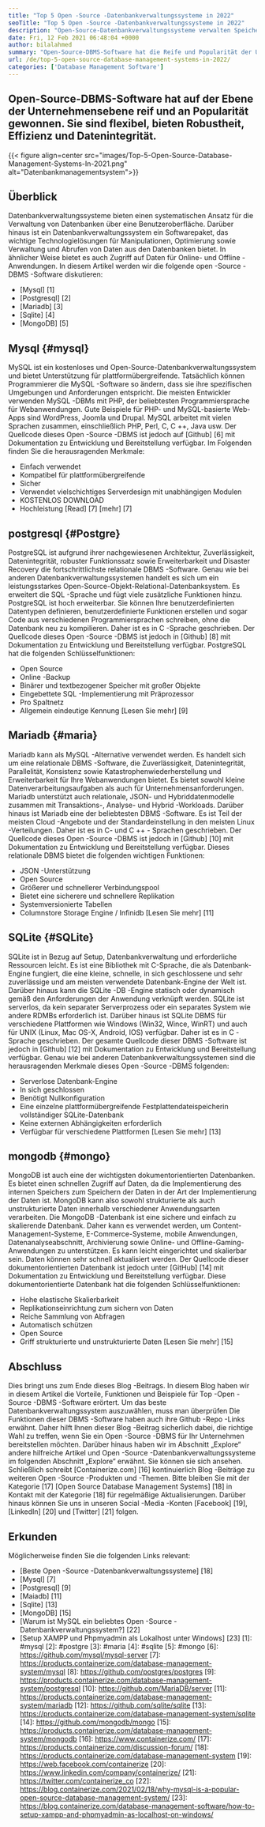 ```yaml
---
title: "Top 5 Open -Source -Datenbankverwaltungssysteme in 2022" 
seoTitle: "Top 5 Open -Source -Datenbankverwaltungssysteme in 2022" 
description: "Open-Source-Datenbankverwaltungssysteme verwalten Speicher und bieten sicheren und robusten Datenzugriff, eine logische Benutzeroberfläche, mit der Entwickler auf Daten zugreifen und diese ändern können." 
date: Fri, 12 Feb 2021 06:48:04 +0000
author: bilalahmed
summary: "Open-Source-DBMS-Software hat die Reife und Popularität der Unternehmensebene gewonnen. Sie sind flexibel, bieten Robustheit, Effizienz und Datenintegrität." 
url: /de/top-5-open-source-database-management-systems-in-2022/
categories: ['Database Management Software']
---
```


## Open-Source-DBMS-Software hat auf der Ebene der Unternehmensebene reif und an Popularität gewonnen. Sie sind flexibel, bieten Robustheit, Effizienz und Datenintegrität.

{{< figure align=center src="images/Top-5-Open-Source-Database-Management-Systems-In-2021.png" alt="Datenbankmanagementsystem">}}


## Überblick
Datenbankverwaltungssysteme bieten einen systematischen Ansatz für die Verwaltung von Datenbanken über eine Benutzeroberfläche. Darüber hinaus ist ein Datenbankverwaltungssystem ein Softwarepaket, das wichtige Technologielösungen für Manipulationen, Optimierung sowie Verwaltung und Abrufen von Daten aus den Datenbanken bietet. In ähnlicher Weise bietet es auch Zugriff auf Daten für Online- und Offline -Anwendungen. In diesem Artikel werden wir die folgende open -Source -DBMS -Software diskutieren:
  * [Mysql] [1]
  * [Postgresql] [2]
  * [Mariadb] [3]
  * [Sqlite] [4]
  * [MongoDB] [5]

## Mysql {#mysql}
MySQL ist ein kostenloses und Open-Source-Datenbankverwaltungssystem und bietet Unterstützung für plattformübergreifende. Tatsächlich können Programmierer die MySQL -Software so ändern, dass sie ihre spezifischen Umgebungen und Anforderungen entspricht. Die meisten Entwickler verwenden MySQL -DBMs mit PHP, der beliebtesten Programmiersprache für Webanwendungen. Gute Beispiele für PHP- und MySQL-basierte Web-Apps sind WordPress, Joomla und Drupal. MySQL arbeitet mit vielen Sprachen zusammen, einschließlich PHP, Perl, C, C ++, Java usw. Der Quellcode dieses Open -Source -DBMS ist jedoch auf [Github] [6] mit Dokumentation zu Entwicklung und Bereitstellung verfügbar.
Im Folgenden finden Sie die herausragenden Merkmale:
  * Einfach verwendet
  * Kompatibel für plattformübergreifende
  * Sicher
  * Verwendet vielschichtiges Serverdesign mit unabhängigen Modulen
  * KOSTENLOS DOWNLOAD
  * Hochleistung
[Read] [7] [mehr] [7]

## postgresql {#Postgre}
PostgreSQL ist aufgrund ihrer nachgewiesenen Architektur, Zuverlässigkeit, Datenintegrität, robuster Funktionssatz sowie Erweiterbarkeit und Disaster Recovery die fortschrittlichste relationale DBMS -Software. Genau wie bei anderen Datenbankverwaltungssystemen handelt es sich um ein leistungsstarkes Open-Source-Objekt-Relational-Datenbanksystem. Es erweitert die SQL -Sprache und fügt viele zusätzliche Funktionen hinzu. PostgreSQL ist hoch erweiterbar. Sie können Ihre benutzerdefinierten Datentypen definieren, benutzerdefinierte Funktionen erstellen und sogar Code aus verschiedenen Programmiersprachen schreiben, ohne die Datenbank neu zu kompilieren. Daher ist es in C -Sprache geschrieben. Der Quellcode dieses Open -Source -DBMS ist jedoch in [Github] [8] mit Dokumentation zu Entwicklung und Bereitstellung verfügbar.
PostgreSQL hat die folgenden Schlüsselfunktionen:
  * Open Source
  * Online -Backup
  * Binärer und textbezogener Speicher mit großer Objekte
  * Eingebettete SQL -Implementierung mit Präprozessor
  * Pro Spaltnetz
  * Allgemein eindeutige Kennung
[Lesen Sie mehr] [9]

## Mariadb {#maria}
Mariadb kann als MySQL -Alternative verwendet werden. Es handelt sich um eine relationale DBMS -Software, die Zuverlässigkeit, Datenintegrität, Parallelität, Konsistenz sowie Katastrophenwiederherstellung und Erweiterbarkeit für Ihre Webanwendungen bietet. Es bietet sowohl kleine Datenverarbeitungsaufgaben als auch für Unternehmensanforderungen. Mariadb unterstützt auch relationale, JSON- und Hybriddatenmodelle zusammen mit Transaktions-, Analyse- und Hybrid -Workloads. Darüber hinaus ist Mariadb eine der beliebtesten DBMS -Software. Es ist Teil der meisten Cloud -Angebote und der Standardeinstellung in den meisten Linux -Verteilungen. Daher ist es in C- und C ++ - Sprachen geschrieben. Der Quellcode dieses Open -Source -DBMS ist jedoch in [Github] [10] mit Dokumentation zu Entwicklung und Bereitstellung verfügbar.
Dieses relationale DBMS bietet die folgenden wichtigen Funktionen:
  * JSON -Unterstützung
  * Open Source
  * Größerer und schnellerer Verbindungspool
  * Bietet eine sicherere und schnellere Replikation
  * Systemversionierte Tabellen
  * Columnstore Storage Engine / Infinidb
[Lesen Sie mehr] [11]

## SQLite {#SQLite}
SQLite ist in Bezug auf Setup, Datenbankverwaltung und erforderliche Ressourcen leicht. Es ist eine Bibliothek mit C-Sprache, die als Datenbank-Engine fungiert, die eine kleine, schnelle, in sich geschlossene und sehr zuverlässige und am meisten verwendete Datenbank-Engine der Welt ist. Darüber hinaus kann die SQLite -DB -Engine statisch oder dynamisch gemäß den Anforderungen der Anwendung verknüpft werden. SQLite ist serverlos, da kein separater Serverprozess oder ein separates System wie andere RDMBs erforderlich ist. Darüber hinaus ist SQLite DBMS für verschiedene Plattformen wie Windows (Win32, Wince, WinRT) und auch für UNIX (Linux, Mac OS-X, Android, IOS) verfügbar. Daher ist es in C -Sprache geschrieben. Der gesamte Quellcode dieser DBMS -Software ist jedoch in [Github] [12] mit Dokumentation zu Entwicklung und Bereitstellung verfügbar.
Genau wie bei anderen Datenbankverwaltungssystemen sind die herausragenden Merkmale dieses Open -Source -DBMS folgenden:
  * Serverlose Datenbank-Engine
  * In sich geschlossen
  * Benötigt Nullkonfiguration
  * Eine einzelne plattformübergreifende Festplattendateispeicherin vollständiger SQLite-Datenbank
  * Keine externen Abhängigkeiten erforderlich
  * Verfügbar für verschiedene Plattformen
[Lesen Sie mehr] [13]

## mongodb {#mongo}
MongoDB ist auch eine der wichtigsten dokumentorientierten Datenbanken. Es bietet einen schnellen Zugriff auf Daten, da die Implementierung des internen Speichers zum Speichern der Daten in der Art der Implementierung der Daten ist. MongoDB kann also sowohl strukturierte als auch unstrukturierte Daten innerhalb verschiedener Anwendungsarten verarbeiten. Die MongoDB -Datenbank ist eine sichere und einfach zu skalierende Datenbank. Daher kann es verwendet werden, um Content-Management-Systeme, E-Commerce-Systeme, mobile Anwendungen, Datenanalyseabschnitt, Archivierung sowie Online- und Offline-Gaming-Anwendungen zu unterstützen. Es kann leicht eingerichtet und skalierbar sein. Daten können sehr schnell aktualisiert werden. Der Quellcode dieser dokumentorientierten Datenbank ist jedoch unter [GitHub] [14] mit Dokumentation zu Entwicklung und Bereitstellung verfügbar.
Diese dokumentorientierte Datenbank hat die folgenden Schlüsselfunktionen:
  * Hohe elastische Skalierbarkeit
  * Replikationseinrichtung zum sichern von Daten
  * Reiche Sammlung von Abfragen
  * Automatisch schützen
  * Open Source
  * Griff strukturierte und unstrukturierte Daten
[Lesen Sie mehr] [15]

## Abschluss
Dies bringt uns zum Ende dieses Blog -Beitrags. In diesem Blog haben wir in diesem Artikel die Vorteile, Funktionen und Beispiele für Top -Open -Source -DBMS -Software erörtert. Um das beste Datenbankverwaltungssystem auszuwählen, muss man überprüfen Die Funktionen dieser DBMS -Software haben auch ihre Github -Repo -Links erwähnt. Daher hilft Ihnen dieser Blog -Beitrag sicherlich dabei, die richtige Wahl zu treffen, wenn Sie ein Open -Source -DBMS für Ihr Unternehmen bereitstellen möchten. Darüber hinaus haben wir im Abschnitt „Explore“ andere hilfreiche Artikel und Open -Source -Datenbankverwaltungssysteme im folgenden Abschnitt „Explore“ erwähnt. Sie können sie sich ansehen.
Schließlich schreibt [Containerize.com] [16] kontinuierlich Blog -Beiträge zu weiteren Open -Source -Produkten und -Themen. Bitte bleiben Sie mit der Kategorie [17] [Open Source Database Management Systems] [18] in Kontakt mit der Kategorie [18] für regelmäßige Aktualisierungen. Darüber hinaus können Sie uns in unseren Social -Media -Konten [Facebook] [19], [LinkedIn] [20] und [Twitter] [21] folgen.

## Erkunden
Möglicherweise finden Sie die folgenden Links relevant:
  * [Beste Open -Source -Datenbankverwaltungssysteme] [18]
  * [Mysql] [7]
  * [Postgresql] [9]
  * [Maiadb] [11]
  * [Sqlite] [13]
  * [MongoDB] [15]
  * [Warum ist MySQL ein beliebtes Open -Source -Datenbankverwaltungssystem?] [22]
  * [Setup XAMPP und Phpmyadmin als Lokalhost unter Windows] [23]
[1]: #mysql
[2]: #postgre
[3]: #maria
[4]: #sqlite
[5]: #mongo
[6]: https://github.com/mysql/mysql-server
[7]: https://products.containerize.com/database-management-system/mysql
[8]: https://github.com/postgres/postgres
[9]: https://products.containerize.com/database-management-system/postgresql
[10]: https://github.com/MariaDB/server
[11]: https://products.containerize.com/database-management-system/mariadb
[12]: https://github.com/sqlite/sqlite
[13]: https://products.containerize.com/database-management-system/sqlite
[14]: https://github.com/mongodb/mongo
[15]: https://products.containerize.com/database-management-system/mongodb
[16]: https://www.containerize.com/
[17]: https://products.containerize.com/discussion-forum/
[18]: https://products.containerize.com/database-management-system
[19]: https://web.facebook.com/containerize
[20]: https://www.linkedin.com/company/containerize/
[21]: https://twitter.com/containerize_co
[22]: https://blog.containerize.com/2021/02/18/why-mysql-is-a-popular-open-source-database-management-system/
[23]: https://blog.containerize.com/database-management-software/how-to-setup-xampp-and-phpmyadmin-as-localhost-on-windows/
